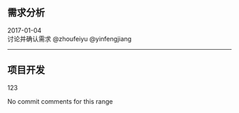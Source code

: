 ## 需求分析
2017-01-04 <br />讨论并确认需求 @zhoufeiyu @yinfengjiang

------
## 项目开发
123

No commit comments for this range

